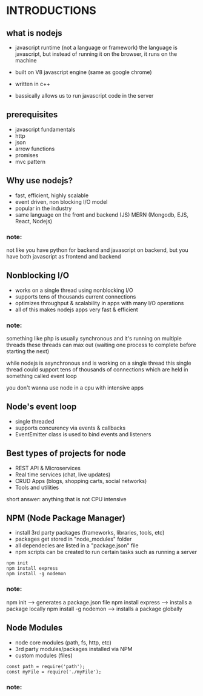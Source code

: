 # INTRODUCTIONS

## what is nodejs

- javascript runtime (not a language or framework)
  the language is javascript, but instead
  of running it on the browser, it runs on the machine

- built on V8 javascript engine (same as google chrome)

- written in c++

- bassically allows us to run javascript code in the server

## prerequisites

- javascript fundamentals
- http
- json
- arrow functions
- promises
- mvc pattern

## Why use nodejs?

- fast, efficient, highly scalable
- event driven, non blocking I/O model
- popular in the industry
- same language on the front and backend (JS)
  MERN (Mongodb, EJS, React, Nodejs)

### note:

not like you have python for backend
and javascript on backend, but you have
both javascript as frontend and backend

## Nonblocking I/O

- works on a single thread
  using nonblocking I/O
- supports tens of thousands current connections
- optimizes throughput & scalability in apps with
  many I/O operations
- all of this makes nodejs apps very fast & efficient

### note:

something like php is usually synchronous and
it's running on multiple threads
these threads can max out (waiting one process to complete
before starting the next)

while nodejs is asynchronous and is working on a single thread
this single thread could support tens of thousands of connections
which are held in something called event loop

you don't wanna use node in a cpu with intensive apps

## Node's event loop

- single threaded
- supports concurency
  via events & callbacks
- EventEmitter class is used
  to bind events and listeners

## Best types of projects for node

- REST API & Microservices
- Real time services (chat, live updates)
- CRUD Apps
  (blogs, shopping carts, social networks)
- Tools and utilities

short answer: anything that is not CPU intensive

## NPM (Node Package Manager)

- install 3rd party packages
  (frameworks, libraries, tools, etc)
- packages get stored in "node_modules" folder
- all dependecies
  are listed
  in a "package.json" file
- npm scripts can be created to
  run certain tasks
  such as running a server

```
npm init
npm install express
npm install -g nodemon
```

### note:

npm init --> generates a package.json file
npm install express --> installs a package locally
npm install -g nodemon --> installs a package globally

## Node Modules

- node core modules (path, fs, http, etc)
- 3rd party modules/packages installed via NPM
- custom modules (files)

```
const path = require('path');
const myFile = require('./myFile');
```

### note:
